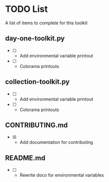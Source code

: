 # TODO List

A list of items to complete for this toolkit

## day-one-toolkit.py

- [ ] - Add environmental variable printout
- [ ] - Colorama printouts

## collection-toolkit.py

- [ ] - Add environmental variable printout
- [ ] - Colorama printouts

## CONTRIBUTING.md

- [X] - Add documentation for contributing

## README.md

- [ ] - Rewrite doco for environmental variables